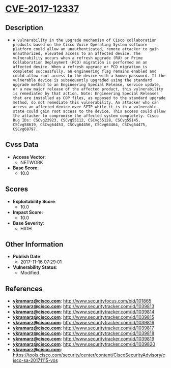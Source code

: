 
# [CVE-2017-12337](https://cve.mitre.org/cgi-bin/cvename.cgi?name=CVE-2017-12337)

## Description

- `A vulnerability in the upgrade mechanism of Cisco collaboration products based on the Cisco Voice Operating System software platform could allow an unauthenticated, remote attacker to gain unauthorized, elevated access to an affected device. The vulnerability occurs when a refresh upgrade (RU) or Prime Collaboration Deployment (PCD) migration is performed on an affected device. When a refresh upgrade or PCD migration is completed successfully, an engineering flag remains enabled and could allow root access to the device with a known password. If the vulnerable device is subsequently upgraded using the standard upgrade method to an Engineering Special Release, service update, or a new major release of the affected product, this vulnerability is remediated by that action. Note: Engineering Special Releases that are installed as COP files, as opposed to the standard upgrade method, do not remediate this vulnerability. An attacker who can access an affected device over SFTP while it is in a vulnerable state could gain root access to the device. This access could allow the attacker to compromise the affected system completely. Cisco Bug IDs: CSCvg22923, CSCvg55112, CSCvg55128, CSCvg55145, CSCvg58619, CSCvg64453, CSCvg64456, CSCvg64464, CSCvg64475, CSCvg68797.`

## Cvss Data

- **Access Vector**:
  - NETWORK
- **Base Score**:
  - 10.0

## Scores

- **Exploitability Score**:
  - 10.0
- **Impact Score**:
  - 10.0
- **Base Severity**:
  - HIGH

## Other Information

- **Publish Date**:
  - 2017-11-16 07:29:01
- **Vulnerability Status**:
  - Modified

## References

- **ykramarz@cisco.com**: http://www.securityfocus.com/bid/101865
- **ykramarz@cisco.com**: http://www.securitytracker.com/id/1039813
- **ykramarz@cisco.com**: http://www.securitytracker.com/id/1039814
- **ykramarz@cisco.com**: http://www.securitytracker.com/id/1039815
- **ykramarz@cisco.com**: http://www.securitytracker.com/id/1039816
- **ykramarz@cisco.com**: http://www.securitytracker.com/id/1039817
- **ykramarz@cisco.com**: http://www.securitytracker.com/id/1039818
- **ykramarz@cisco.com**: http://www.securitytracker.com/id/1039819
- **ykramarz@cisco.com**: http://www.securitytracker.com/id/1039820
- **ykramarz@cisco.com**: https://tools.cisco.com/security/center/content/CiscoSecurityAdvisory/cisco-sa-20171115-vos
